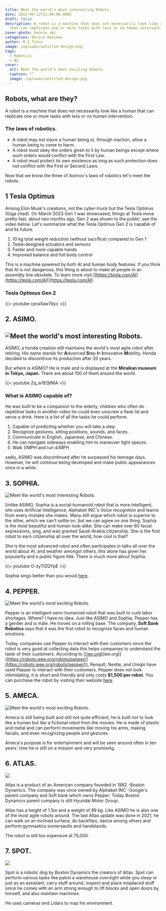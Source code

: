 ```yaml
---
title: Meet the world's most interesting Robots.
date: 2022-09-12T21:00:00.000Z
draft: false
description: A robot is a machine that does not necessarily look like a human
  that can replicate one or more tasks with less or no human intervention.
cover-photo: bunnie abc
categories: Device Reviews
author: M.I.Titus
image: /uploads/untitled-design.png
tags:
  - Robotics
  - AI
cover:
  alt: Meet the world's most exciting Robots.
  caption: ""
  image: /uploads/untitled-design.png
---
```

## Robots, what are they?

A robot is a machine that does not necessarily look like a human that can replicate one or more tasks with less or no human intervention.

### The laws of robotics.

- A robot may not injure a human being or, through inaction, allow a human being to come to harm.
- A robot must obey the orders given to it by human beings except where such orders would conflict with the First Law.
- A robot must protect its own existence as long as such protection does not conflict with the First or Second Laws.

Now that we know the three of Asimov's laws of robotics let's meet the robots.

## 1 Tesla Optimus

Among Elon Musk's creations, not the cyber-truck but the Tesla Optimus (Giga chad). On March 2023 Gen 1 was showcased, things at Tesla move pretty fast, about two months ago, Gen 2 was shown to the public: see the video below. Let's summarize what the Tesla Optimus Gen 2 is capable of and its future.

1. 10 kg total weight reduction (without sacrifice) compared to Gen 1
1. Tesla-designed actuators and sensors
1. Faster and more capable hands
1. Improved balance and full body control

This is a machine powered by both AI and human body features. If you think that AI is not dangerous, this thing is about to make all people in an assembly line obsolete. To learn more visit [[https://tesla.com/AI](https://tesla.com/AI)](https://tesla.com/AI)

### Tesla Optimus Gen 2

{{< youtube cpraXaw7dyc >}}

## 2. ASIMO.

## ![Meet the world's most interesting Robots.](/uploads/asimo.jpg)

ASIMO, a honda creation still maintains the world's most agile robot after retiring. His name stands for **A**dvanced **S**tep **I**n **I**nnovative **M**obility. Honda decided to discontinue its production after 20 years.

But where is ASIMO? He is male and is displayed at the **Miraikan museum in Tokyo, Japan.** There are about 100 of them around the world.

{{< youtube Zq_w1EQtNIA >}}

### What is ASIMO capable of?

He was built to be a companion to the elderly, children who often do repetitive tasks in another video he could even unscrew a flask lid and serve a drink.  Here is a list of all the tasks he could perform.

1. Capable of predicting whether you will take a  step.
1. Recognize gestures, sitting positions, sounds, and faces.
1. Communicate in English, Japanese, and Chinese.
1. He can navigate sideways enabling him to maneuver tight spaces.
1. Walk 1/MPH and run 4/MPH

sadly, ASIMO was discontinued after he surpassed his teenage days. However, he will continue being developed and make public appearances once in a while.

## 3. SOPHIA.

![Meet the world's most interesting Robots.](/uploads/sophia-the-robot.jpg)

Unlike ASIMO, Sophia is a social-humanoid robot that is more intelligent, she uses Artificial Intelligence, Alphabet INC's Voice recognition and learns from every mistake she makes. Many still argue which robot is superior to the other, which we can't settle on, but we can agree on one thing: Sophia is the most beautiful and human look-alike. She can make over 60 facial expressions, sing, and was granted Saudi-Arabia citizenship. She is the first robot to earn citizenship all over the world, how cool is that?

She is the most advanced robot and often participates in talks all over the world about AI, and weather amongst others, this alone has given her popularity and a public figure title. There is much more about Sophia.

{{< youtube G-zyTlZQYpE >}}

Sophia sings better than you would [here](https://www.youtube.com/clip/UgkxxdWKvcK6yuWBuclEKlhbLlCbP9-p8PcA).

## 4. PEPPER.

![Meet the world's most exciting Robots.](/uploads/fbf8gvuuyamjgk4.png)

Pepper is an intelligent semi-humanoid robot that was built to curb labor shortages. Where? I have no idea. Just like ASIMO and Sophia, Pepper has a gender and is male. He moves on a rolling base. The company, **Soft Bank Robotics** says that it was the first robot to recognize faces and human emotions.

Today, companies use Pepper to interact with their customers since the robot is very good at collecting data this helps companies to understand the taste of their customers. According to [[[iee.org](iee.org)](iee.org)]([https://robots.ieee.org/robots/pepper/](https://robots.ieee.org/robots/pepper/)), Renault, Nestle, and Uniqlo have used Pepper to interact with their customers. Pepper does not look intimidating. it is short and friendly and only costs **$1,500 per robot.** You can purchase the robot by visiting their website [here](https://www.softbankrobotics.com/emea/en/contact-us).

## 5. AMECA.

![Meet the world's most exciting Robots.](/uploads/fb_4glvx0aibtfp.jpeg)

Ameca is still being built and still not quite efficient, he is built not to look like a human but like a fictional robot from the movies. He is made of plastic and metal and can perform movements like moving his arms, making facials, and even recognizing people and gestures.

Ameca's purpose is for entertainment and will be seen around often in ten years' time he is still on a mission and very promising.

## 6. ATLAS.

![](/uploads/atlas-dynamic.jpg)

Atlas is a product of an American company founded in 1992 -Boston Dynamics. The company was once owned by Alphabet INC -Google's parent company and Soft bank which owns Pepper. Today Boston Dynamics parent company is still Hyundai Motor Group.

Atlas has a height of 1.5m and a weight of 89 kg. Like ASIMO he is also one of the most agile robots around. The last Atlas update was done in 2021, he can walk on an inclined surface, do backflips, dance among others and perform gymnastics somersaults and handstands.

The robot is still too expensive at 75,000.

## 7. SPOT.

![](/uploads/chironix-senses-spot-leica-1.jpg)

Spot is a robotic dog by Boston Dynamics the creators of Atlas. Spot can perform various tasks like patrol a warehouse overnight while you sleep or just as an assistant, carry stuff around, inspect and place misplaced stuff since he comes with an arm strong enough to lift blocks and open doors by himself, and also maintain machines.

He uses cameras and Lidars to map his environment.
